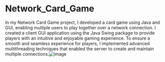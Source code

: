 # Network_Card_Game

In my Network Card Game project, I developed a card game using Java and GUI, enabling multiple users to play together over a network connection. I created a client GUI application using the Java Swing package to provide players with an intuitive and enjoyable gaming experience. To ensure a smooth and seamless experience for players, I implemented advanced multithreading techniques that enabled the server to create and maintain multiple connections.![image](https://github.com/peteryu0131/Network_Card_Game/assets/47871789/22f8485e-c4a7-456e-87d1-0643823b7f75)
